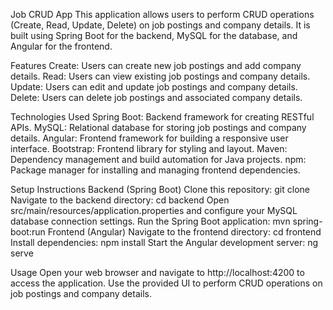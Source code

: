 Job CRUD App
This application allows users to perform CRUD operations (Create, Read, Update, Delete) on job postings and company details. It is built using Spring Boot for the backend, MySQL for the database, and Angular for the frontend.

Features
Create: Users can create new job postings and add company details.
Read: Users can view existing job postings and company details.
Update: Users can edit and update job postings and company details.
Delete: Users can delete job postings and associated company details.

Technologies Used
Spring Boot: Backend framework for creating RESTful APIs.
MySQL: Relational database for storing job postings and company details.
Angular: Frontend framework for building a responsive user interface.
Bootstrap: Frontend library for styling and layout.
Maven: Dependency management and build automation for Java projects.
npm: Package manager for installing and managing frontend dependencies.

Setup Instructions
Backend (Spring Boot)
Clone this repository: git clone <repository-url>
Navigate to the backend directory: cd backend
Open src/main/resources/application.properties and configure your MySQL database connection settings.
Run the Spring Boot application: mvn spring-boot:run
Frontend (Angular)
Navigate to the frontend directory: cd frontend
Install dependencies: npm install
Start the Angular development server: ng serve

Usage
Open your web browser and navigate to http://localhost:4200 to access the application.
Use the provided UI to perform CRUD operations on job postings and company details.
